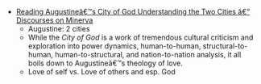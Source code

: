 - [Reading Augustineâ€™s City of God Understanding the Two Cities â€“ Discourses on Minerva](https://minervawisdom.com/2024/03/15/reading-augustines-city-of-god-understanding-the-two-cities/)
	- Augustine: 2 cities
	- While the *City of God* is a work of tremendous cultural criticism and exploration into power dynamics, human-to-human, structural-to-human, human-to-structural, and nation-to-nation analysis, it all boils down to Augustineâ€™s theology of love.
	- Love of self vs. Love of others and esp. God